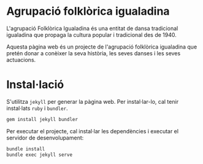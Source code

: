# Agrupació folklòrica igualadina
L'agrupació Folklòrica Igualadina és una entitat de dansa tradicional igualadina que propaga la cultura popular i tradicional des de 1940.

Aquesta pàgina web és un projecte de l'agrupació folklòrica igualadina que pretén donar a conèixer la seva història, les seves danses i les seves actuacions.

# Instal·lació
S'utilitza `jekyll` per generar la pàgina web. Per instal·lar-lo, cal tenir instal·lats `ruby` i `bundler`.

```bash
gem install jekyll bundler
```

Per executar el projecte, cal instal·lar les dependències i executar el servidor de desenvolupament:

```bash
bundle install
bundle exec jekyll serve
```

